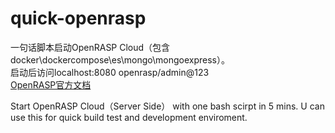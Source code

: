 # quick-openrasp
一句话脚本启动OpenRASP Cloud（包含docker\dockercompose\es\mongo\mongoexpress）。  
启动后访问localhost:8080 openrasp/admin@123  
[OpenRASP官方文档](https://rasp.baidu.com/doc/install/panel.html)

Start OpenRASP Cloud（Server Side） with one bash scirpt 
in 5 mins.
U can use this for quick build test and development enviroment.
